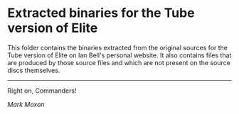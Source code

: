# Extracted binaries for the Tube version of Elite

This folder contains the binaries extracted from the original sources for the Tube version of Elite on Ian Bell's personal website. It also contains files that are produced by those source files and which are not present on the source discs themselves.

---

Right on, Commanders!

_Mark Moxon_